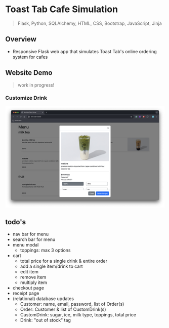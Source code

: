 # Toast Tab Cafe Simulation

> Flask, Python,  SQLAlchemy, HTML, CSS, Bootstrap, JavaScript, Jinja

## Overview
* Responsive Flask web app that simulates Toast Tab's online ordering system for cafes

## Website Demo
> work in progress!

### Customize Drink 
<img src="https://github.com/jschhie/toast-tab-cafe/blob/main/demos/customize-drink-modal.png">

## todo's
* nav bar for menu
* search bar for menu
* menu modal
  * toppings: max 3 options
* cart
  * total price for a single drink & entire order 
  * add a single item/drink to cart
  * edit item
  * remove item
  * multiply item    
* checkout page
* receipt page
* (relational) database updates
  * Customer: name, email, password, list of Order(s)
  * Order: Customer & list of CustomDrink(s)
  * CustomDrink: sugar, ice, milk type, toppings, total price
  * Drink: "out of stock" tag
